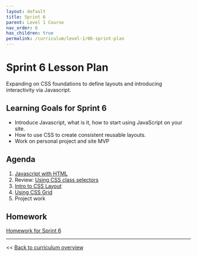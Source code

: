 ```yaml
---
layout: default
title: Sprint 6
parent: Level 1 Course
nav_order: 6
has_children: true
permalink: /curriculum/level-1/06-sprint-plan
---
```


# Sprint 6 Lesson Plan

Expanding on CSS foundations to define layouts and introducing interactivity via Javascript.

## Learning Goals for Sprint 6
* Introduce Javascript, what is it, how to start using JavaScript on your site.
* How to use CSS to create consistent reusable layouts.
* Work on personal project and site MVP


## Agenda
1. [Javascript with HTML](../../modules/using-js-with-html)
1. Review: [Using CSS class selectors](../../modules/using-class-css-selectors)
1. [Intro to CSS Layout](../../modules/intro-to-css-layout)
1. [Using CSS Grid](../../modules/using-css-grid)
1. Project work

## Homework
[Homework for Sprint 6](./homework)

---
<< [Back to curriculum overview](../../level-1)
